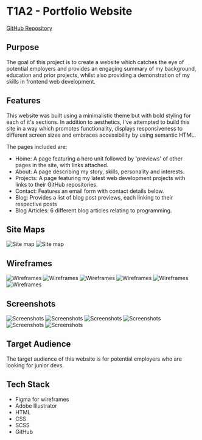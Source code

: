 # T1A2 - Portfolio Website

[GitHub Repository](https://github.com/jfhaines/portfolio)

## Purpose

The goal of this project is to create a website which catches the eye of potential employers and provides an engaging summary of my background, education and prior projects, whilst also providing a demonstration of my skills in frontend web development. 

## Features

This website was built using a minimalistic theme but with bold styling for each of it's sections. In addition to aesthetics, I've attempted to build this site in a way which promotes functionality, displays responsiveness to different screen sizes and embraces accessibility by using semantic HTML.

The pages included are:

- Home: A page featuring a hero unit followed by 'previews' of other pages in the site, with links attached.
- About: A page describing my story, skills, personality and interests.
- Projects: A page featuring my latest web development projects with links to their GitHub repositories.
- Contact: Features an email form with contact details below.
- Blog: Provides a list of blog post previews, each linking to their respective posts
- Blog Articles: 6 different blog articles relating to programming.

## Site Maps

![Site map](docs/sitemap2.png)
![Site map](docs/sitemap1.png)

## Wireframes

![Wireframes](docs/wireframes/home-wireframe.png)
![Wireframes](docs/wireframes/about-wireframe.png)
![Wireframes](docs/wireframes/projects-wireframe.png)
![Wireframes](docs/wireframes/contact-wireframe.png)
![Wireframes](docs/wireframes/blogs-wireframe.png)
![Wireframes](docs/wireframes/blog-post-wireframe.png)

## Screenshots

![Screenshots](docs/home-all-screenshots.png)
![Screenshots](docs/about-all-screenshots.png)
![Screenshots](docs/projects-all-screenshots.png)
![Screenshots](docs/contact-all-screenshots.png)
![Screenshots](docs/blogs-all-screenshots.png)
![Screenshots](docs/blog-article-all-screenshots.png)

## Target Audience

The target audience of this website is for potential employers who are looking for junior devs.

## Tech Stack

- Figma for wireframes
- Adobe Illustrator
- HTML
- CSS
- SCSS
- GitHub